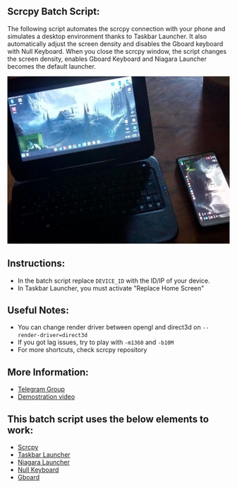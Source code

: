 ## Scrcpy Batch Script:
The following script automates the scrcpy connection with your phone and simulates a desktop environment thanks to Taskbar Launcher. It also automatically adjust the screen density and disables the Gboard keyboard with Null Keyboard. When you close the scrcpy window, the script  changes the screen density, enables Gboard Keyboard and Niagara Launcher becomes the default launcher.

![screenshot](Screenshots/0.jpg)
## Instructions:
* In the batch script replace `DEVICE_ID` with the ID/IP of your device.
* In Taskbar Launcher, you must activate "Replace Home Screen"
## Useful Notes: 
* You can change render driver between opengl and direct3d on `--render-driver=direct3d`
* If you got lag issues, try to play with `-m1360` and `-b10M`
* For more shortcuts, check scrcpy repository
## More Information:
* [Telegram Group](https://t.me/AndroidDesktop)
* [Demostration video](https://youtu.be/n6CgGz_69eI)
## This batch script uses the below elements to work:
* [Scrcpy](https://github.com/Genymobile/scrcpy)
* [Taskbar Launcher](https://github.com/farmerbb/Taskbar)
* [Niagara Launcher](https://github.com/8bitPit/Niagara-Issues)
* [Null Keyboard](https://play.google.com/store/apps/details?id=com.wparam.nullkeyboard&hl=en)
* [Gboard](https://play.google.com/store/apps/details?id=com.google.android.inputmethod.latin&hl=en)
